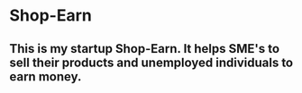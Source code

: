 # Shop-Earn

## This is my startup Shop-Earn. It helps SME's to sell their products and unemployed individuals to earn money.

